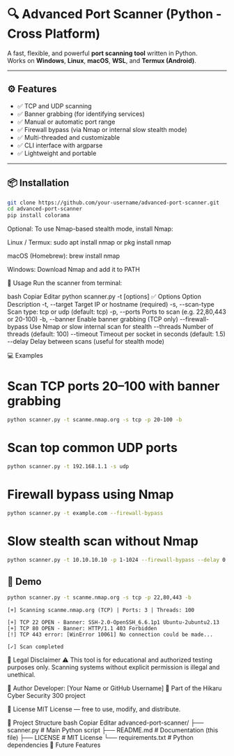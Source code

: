 # 🔍 Advanced Port Scanner (Python - Cross Platform)

A fast, flexible, and powerful **port scanning tool** written in Python.  
Works on **Windows**, **Linux**, **macOS**, **WSL**, and **Termux (Android)**.

---

## ⚙️ Features

- ✅ TCP and UDP scanning
- ✅ Banner grabbing (for identifying services)
- ✅ Manual or automatic port range
- ✅ Firewall bypass (via Nmap or internal slow stealth mode)
- ✅ Multi-threaded and customizable
- ✅ CLI interface with argparse
- ✅ Lightweight and portable

---

## 📦 Installation

```bash
git clone https://github.com/your-username/advanced-port-scanner.git
cd advanced-port-scanner
pip install colorama
```

Optional: To use Nmap-based stealth mode, install Nmap:

Linux / Termux: sudo apt install nmap or pkg install nmap

macOS (Homebrew): brew install nmap

Windows: Download Nmap and add it to PATH

🧪 Usage
Run the scanner from terminal:

bash
Copiar
Editar
python scanner.py -t <target> [options]
✅ Options
Option Description
-t, --target Target IP or hostname (required)
-s, --scan-type Scan type: tcp or udp (default: tcp)
-p, --ports Ports to scan (e.g. 22,80,443 or 20-100)
-b, --banner Enable banner grabbing (TCP only)
--firewall-bypass Use Nmap or slow internal scan for stealth
--threads Number of threads (default: 100)
--timeout Timeout per socket in seconds (default: 1.5)
--delay Delay between scans (useful for stealth mode)

💻 Examples

# Scan TCP ports 20–100 with banner grabbing

```bash
python scanner.py -t scanme.nmap.org -s tcp -p 20-100 -b
```

# Scan top common UDP ports

```bash
python scanner.py -t 192.168.1.1 -s udp
```

# Firewall bypass using Nmap

```bash
python scanner.py -t example.com --firewall-bypass
```

# Slow stealth scan without Nmap

```bash
python scanner.py -t 10.10.10.10 -p 1-1024 --firewall-bypass --delay 0.5
```

## 🎥 Demo

```bash
python scanner.py -t scanme.nmap.org -s tcp -p 22,80,443 -b
```

```
[+] Scanning scanme.nmap.org (TCP) | Ports: 3 | Threads: 100

[+] TCP 22 OPEN - Banner: SSH-2.0-OpenSSH_6.6.1p1 Ubuntu-2ubuntu2.13
[+] TCP 80 OPEN - Banner: HTTP/1.1 403 Forbidden
[!] TCP 443 error: [WinError 10061] No connection could be made...

[✓] Scan completed
```

🔐 Legal Disclaimer
⚠️ This tool is for educational and authorized testing purposes only.
Scanning systems without explicit permission is illegal and unethical.

👤 Author
Developer: [Your Name or GitHub Username]
🎯 Part of the Hikaru Cyber Security 300 project

📄 License
MIT License — free to use, modify, and distribute.

📂 Project Structure
bash
Copiar
Editar
advanced-port-scanner/
├── scanner.py # Main Python script
├── README.md # Documentation (this file)
├── LICENSE # MIT License
└── requirements.txt # Python dependencies
🌱 Future Features
